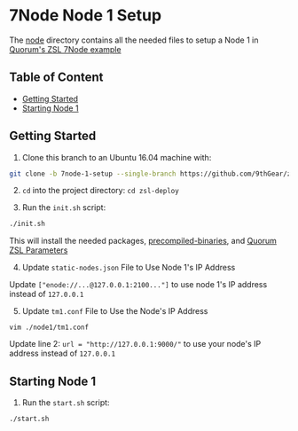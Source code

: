# 7Node Node 1 Setup

The [node](https://github.com/9thGear/zsl-deploy/tree/7node-1-setup/node1) directory contains all the needed files to setup a Node 1 in [Quorum's ZSL 7Node example](https://github.com/jpmorganchase/quorum-examples/tree/zsl_geth1.6/examples/7nodes)

## Table of Content

- [Getting Started](#getting-started)
- [Starting Node 1](#starting-node-1)

## Getting Started

1. Clone this branch to an Ubuntu 16.04 machine with:

```bash
git clone -b 7node-1-setup --single-branch https://github.com/9thGear/zsl-deploy.git
```

2. `cd` into the project directory: `cd zsl-deploy`

3. Run the `init.sh` script:

```bash
./init.sh
```

This will install the needed packages, [precompiled-binaries](https://github.com/9thGear/zsl-deploy/releases/tag/binaries-v0.1.6), and [Quorum ZSL Parameters](https://github.com/jpmorganchase/zsl-q-params/releases/tag/v0.3)

4. Update `static-nodes.json` File to Use Node 1's IP Address

Update `["enode://...@127.0.0.1:2100..."]` to use node 1's IP address instead of `127.0.0.1`

5. Update `tm1.conf` File to Use the Node's IP Address

`vim ./node1/tm1.conf`

Update line 2: `url = "http://127.0.0.1:9000/"` to use your node's IP address instead of `127.0.0.1`

## Starting Node 1

1. Run the `start.sh` script:

```bash
./start.sh
```

